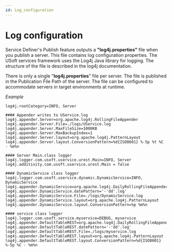 ```yaml
---
id: Log_configuration
---
```


# Log configuration

Service Definer's Publish feature outputs a **"****log4j.properties****"** file when you publish a server. This file contains log configuration properties. The USoft services framework uses the Log4j Java library for logging. The structure of the file is described in the log4j documentation.

There is only a single "**log4j.properties**" file per server. The file is published in the Publication File Path of the server. The file can be configured to accommodate servers in target environments at runtime.

*Example*

```
log4j.rootCategory=INFO, Server

#### Appender writes to UService.log
log4j.appender.Server=org.apache.log4j.RollingFileAppender
log4j.appender.Server.File=./logs/UService.log
log4j.appender.Server.MaxFileSize=1000KB
log4j.appender.Server.MaxBackupIndex=1
log4j.appender.Server.layout=org.apache.log4j.PatternLayout
log4j.appender.Server.layout.ConversionPattern=%d{ISO8601} %-5p %t %C - %m%n

#### Server Main.class logger
log4j.logger.com.usoft.uservice.urest.Main=INFO, Server
log4j.additivity.com.usoft.uservice.urest.Main = false

#### DynamicService class logger
log4j.logger.com.usoft.uservice.dynamic.DynamicService=INFO, DynamicService
log4j.appender.DynamicService=org.apache.log4j.DailyRollingFileAppender
log4j.appender.DynamicService.datePattern='-'dd'.log'
log4j.appender.DynamicService.File=./logs/DynamicService.log
log4j.appender.DynamicService.layout=org.apache.log4j.PatternLayout
log4j.appender.DynamicService.layout.ConversionPattern=%p %m%n

#### service class logger
log4j.logger.com.usoft.service.myservice=DEBUG, myservice
log4j.appender.DefaultTableREST=org.apache.log4j.DailyRollingFileAppender
log4j.appender.DefaultTableREST.datePattern='-'dd'.log'
log4j.appender.DefaultTableREST.File=./logs/myservice.log
log4j.appender.DefaultTableREST.layout=org.apache.log4j.PatternLayout
log4j.appender.DefaultTableREST.layout.ConversionPattern=%d{ISO8601} %-5p %C - %m%n
```